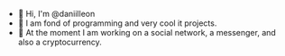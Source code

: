 - 👋 Hi, I'm @daniilleon
- 👀  I am fond of programming and very cool it projects.
- 💞️ At the moment I am working on a social network, a messenger, and also a cryptocurrency.
